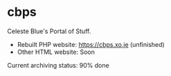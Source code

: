 # cbps

Celeste Blue's Portal of Stuff.

- Rebuilt PHP website: https://cbps.xo.je (unfinished)
- Other HTML website: Soon

Current archiving status: 90% done
